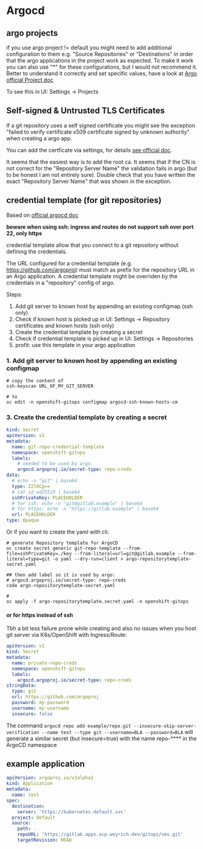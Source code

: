 # Argocd

## argo projects

if you use argo project != default you might need to add additional configuration to them e.g. "Source Repositories" or "Destinations" in order that the argo applications in the project work as expected. To make it work you can also use "*" for these configurations, but I would not recommend it. Better to understand it correctly and set specific values, have a look at  [Argo official Project doc](https://argo-cd.readthedocs.io/en/latest/user-guide/projects/)

To see this in UI: Settings -> Projects

## Self-signed & Untrusted TLS Certificates

If a git repository uses a self signed certificate you might see the exception "failed to verify certificate x509 certificate signed by unknown authority" when creating a argo app.

You can add the certficate via settings, for details [see official doc](https://argo-cd.readthedocs.io/en/stable/user-guide/private-repositories/#managing-tls-certificates-using-the-argocd-web-ui). 

It seems that the easiest way is to add the root ca. It seems that if the CN is not correct for the "Repository Server Name" the validation fails in argo (but to be honest I am not entirely sure). Double check that you have written the exact "Repository Server Name" that was shown in the exception. 

## credential template (for git repositories)

Based on [official argocd doc](https://argo-cd.readthedocs.io/en/stable/operator-manual/declarative-setup/#repository-credentials)

**beware when using ssh: ingress and routes do not support ssh over port 22, only https**

credential template allow that you connect to a git repository without defining the credentials.

The URL configured for a credential template (e.g. https://github.com/argoproj) must match as prefix for the repository URL in an Argo application. A credential template might be overriden by the credentials in a "repository" config of argo.

Steps:

1. Add git server to known host by appending an existing configmap (ssh only)
2. Check if known host is picked up in UI: Settings -> Repository certificates and known hosts (ssh only)
3. Create the credential template by creating a secret 
4. Check if credential template is picked up in UI: Settings -> Repositories
5. profit: use this template in your argo application


### 1. Add git server to known host by appending an existing configmap


```shell
# copy the content of 
ssh-keyscan URL_OF_MY_GIT_SERVER

# to 
oc edit -n openshift-gitops configmap argocd-ssh-known-hosts-cm
```

### 3. Create the credential template by creating a secret 

```yaml
kind: Secret
apiVersion: v1
metadata:
  name: git-repo-credential-template
  namespace: openshift-gitops
  labels:
    # needed to be used by argo 
    argocd.argoproj.io/secret-type: repo-creds
data:
  # echo -n "git" | base64
  type: Z2l0Cg==
  # cat id_ed25519 | base64
  sshPrivateKey: PLACEHOLDER
  # for ssh: echo -n "git@gitlab.example" | base64
  # for https: echo -n "https://gitlab.example" | base64
  url: PLACEHOLDER
type: Opaque

```

Or if you want to create the yaml with cli:

```shell
# generate Repository template for ArgoCD
oc create secret generic git-repo-template --from-file=sshPrivateKey=./key --from-literal=url=git@gitlab.example --from-literal=type=git -o yaml --dry-run=client > argo-repositorytemplate-secret.yaml 

## then add label so it is used by argo: 
# argocd.argoproj.io/secret-type: repo-creds
code argo-repositorytemplate-secret.yaml 

# 
oc apply -f argo-repositorytemplate.secret.yaml -n openshift-gitops
```

#### or for https instead of ssh

Tbh a bit less failure prone while creating and also no issues when you host git server via K8s/OpenShift with Ingress/Route:

```yaml
apiVersion: v1
kind: Secret
metadata:
  name: private-repo-creds
  namespace: openshift-gitops
  labels:
    argocd.argoproj.io/secret-type: repo-creds
stringData:
  type: git
  url: https://github.com/argoproj
  password: my-password
  username: my-username
  insecure: false
```

The command `argocd repo add example/repo.git --insecure-skip-server-verification --name test --type git --username=BLA --password=BLA` will generate a similar secret (but insecure=true) with the name repo-**** in the ArgoCD namespace

## example application

```yaml
apiVersion: argoproj.io/v1alpha1
kind: Application
metadata:
  name: test
spec:
  destination:
    server: 'https://kubernetes.default.svc'
  project: default
  source:
    path: .
    repoURL: 'https://gitlab.apps.ocp.weyrich.dev/gitops/vms.git'
    targetRevision: HEAD
```